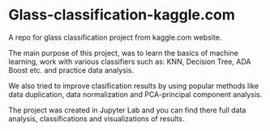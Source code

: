 # Glass-classification-kaggle.com
A repo for glass classification project from kaggle.com website. 

The main purpose of this project, was to learn the basics of machine learning, work with various classifiers such as: KNN, Decision Tree, ADA Boost etc. and practice data analysis.

We also tried to improve clasification results by using popular methods like data duplication, data normalization and PCA-principal component analysis.

The project was created in Jupyter Lab and you can find there full data analysis, classifications and visualizations of results.

